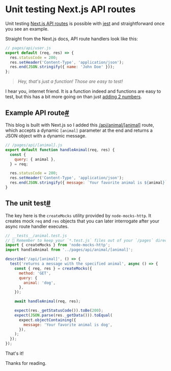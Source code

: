 # Unit testing Next.js API routes

Unit testing [Next.js API routes](https://nextjs.org/docs/api-routes/introduction) is possible with [jest](https://jestjs.io/) and straightforward once you see an example.

Straight from the Next.js docs, API route handlers look like this:

```javascript
// pages/api/user.js
export default (req, res) => {
  res.statusCode = 200;
  res.setHeader('Content-Type', 'application/json');
  res.end(JSON.stringify({ name: 'John Doe' }));
};
```

> *Hey, that's just a function! Those are easy to test!*

I hear you, internet friend. It is a function indeed and functions are easy to test, but this has a bit more going on than just [adding 2 numbers](https://jestjs.io/docs/en/getting-started).

## Example API route[#](https://seanconnolly.dev/unit-testing-nextjs-api-routes#example-api-route)

This blog is built with Next.js so I added this [/api/animal/\[animal\]](https://seanconnolly.dev/api/animal/cat) route, which accepts a dynamic `[animal]` parameter at the end and returns a JSON object with a dynamic message.

```javascript
// /pages/api/[animal].js
export default function handleAnimal(req, res) {
  const {
    query: { animal },
  } = req;

  res.statusCode = 200;
  res.setHeader('Content-Type', 'application/json');
  res.end(JSON.stringify({ message: `Your favorite animal is ${animal}` }));
}
```

## The unit test[#](https://seanconnolly.dev/unit-testing-nextjs-api-routes#the-unit-test)

The key here is the `createMocks` utility provided by `node-mocks-http`. It creates mock `req` and `res` objects that you can later interrogate after your async route handler executes.

```javascript
// __tests__/animal.test.js
// 🚨 Remember to keep your `*.test.js` files out of your `/pages` directory!
import { createMocks } from 'node-mocks-http';
import handleAnimal from '../pages/api/animal/[animal]';

describe('/api/[animal]', () => {
  test('returns a message with the specified animal', async () => {
    const { req, res } = createMocks({
      method: 'GET',
      query: {
        animal: 'dog',
      },
    });

    await handleAnimal(req, res);

    expect(res._getStatusCode()).toBe(200);
    expect(JSON.parse(res._getData())).toEqual(
      expect.objectContaining({
        message: 'Your favorite animal is dog',
      }),
    );
  });
});
```

That's it!

Thanks for reading.